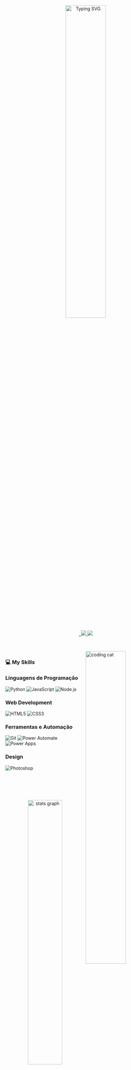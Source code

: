 <div align="center">
  <a href="https://git.io/typing-svg"><img src="https://readme-typing-svg.demolab.com?font=Fira+Code&weight=500&duration=5500&pause=1000&color=FFFFFF&center=true&width=435&lines=Hi%2C+I'm+J%C3%BAlia+!+!;Welcome+to+my+Github+page+%3A)" alt="Typing SVG" width="50%" />
  </a>
  <br>
<a href="https://github.com/pedropaivaa" alt="GitHub" target="_blank">
  <img src="https://img.shields.io/badge/GitHub-333333?style=for-the-badge&logo=github&logoColor=white"/>
</a>

  <a href="(https://www.linkedin.com/in/pedro-henrique-5788522aa/)" alt="Linkedin" target="_blank">
  <img src="https://img.shields.io/badge/LinkedIn-0077B5?style=for-the-badge&logo=linkedin&logoColor=white" /></a>
</div>
<h2></h2>
  <br>
<img align="right" src="https://github.com/user-attachments/assets/394b315c-eac8-413b-af00-1f0f26809439" alt="coding cat" width="50%">

<div align="left">
  <p>
  <h3><strong> 💻 My Skills </strong> </h3>
<h3>Linguagens de Programação</h3>
<p align="left">
  <img src="https://img.shields.io/badge/Python-3776AB?style=for-the-badge&logo=python&logoColor=white" alt="Python">
  <img src="https://img.shields.io/badge/JavaScript-F7DF1E?style=for-the-badge&logo=javascript&logoColor=black" alt="JavaScript">
  <img src="https://img.shields.io/badge/Node.js-339933?style=for-the-badge&logo=node.js&logoColor=white" alt="Node.js">
</p>

<h3>Web Development</h3>
<p align="left">
  <img src="https://img.shields.io/badge/HTML5-E34F26?style=for-the-badge&logo=html5&logoColor=white" alt="HTML5">
  <img src="https://img.shields.io/badge/CSS3-1572B6?style=for-the-badge&logo=css3&logoColor=white" alt="CSS3">
</p>

<h3>Ferramentas e Automação</h3>
<p align="left">
  <img src="https://img.shields.io/badge/Git-F05032?style=for-the-badge&logo=git&logoColor=white" alt="Git">
  <img src="https://img.shields.io/badge/Power_Automate-006699?style=for-the-badge&logo=power-automate&logoColor=white" alt="Power Automate">
  <img src="https://img.shields.io/badge/Power_Apps-76226B?style=for-the-badge&logo=power-apps&logoColor=white" alt="Power Apps">
</p>

<h3>Design</h3>
<p align="left">
  <img src="https://img.shields.io/badge/Photoshop-31A8FF?style=for-the-badge&logo=adobe-photoshop&logoColor=white" alt="Photoshop">
</p>
  </p>  
 </div> 
 
 <br><h2></h2><br>

<div align="center"> 
<img src="https://github-readme-stats.vercel.app/api?username=pedropaivaa&theme=dark" width="46%" alt="stats graph" />

<img src="https://github-readme-streak-stats-eight.vercel.app/?user=pedropaivaa&theme=dark&border_radius=4.7&show_icons=true&count_private=true" width="51%" alt="stats graph" />
</div>
<br>
